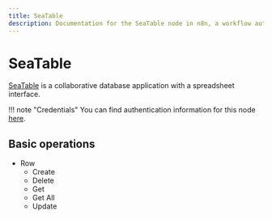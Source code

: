 ```yaml
---
title: SeaTable
description: Documentation for the SeaTable node in n8n, a workflow automation platform. Includes details of operations and configuration, and links to examples and credentials information.
---
```


# SeaTable

[SeaTable](https://seatable.co) is a collaborative database application with a spreadsheet interface.

!!! note "Credentials"
    You can find authentication information for this node [here](/integrations/builtin/credentials/seatable/).


## Basic operations

* Row
    * Create
    * Delete
    * Get
    * Get All
    * Update

